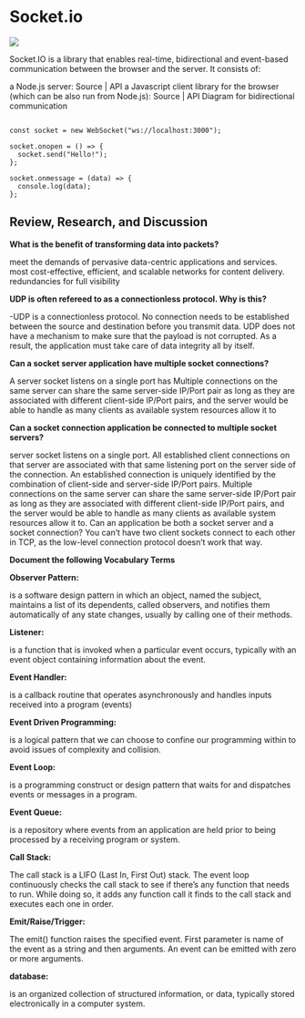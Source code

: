 # Socket.io

![](https://socket.io/images/rooms-redis.png)


Socket.IO is a library that enables real-time, bidirectional and event-based communication between the browser and the server. It consists of:

a Node.js server: Source | API
a Javascript client library for the browser (which can be also run from Node.js): Source | API
Diagram for bidirectional communication

```

const socket = new WebSocket("ws://localhost:3000");

socket.onopen = () => {
  socket.send("Hello!");
};

socket.onmessage = (data) => {
  console.log(data);
};

```

## Review, Research, and Discussion

**What is the benefit of transforming data into packets?**

meet the demands of pervasive data-centric applications and services.
most cost-effective, efficient, and scalable networks for content delivery.
redundancies for full visibility

**UDP is often refereed to as a connectionless protocol. Why is this?** 

-UDP is a connectionless protocol. No connection needs to be established between the source and destination before you transmit data. UDP does not have a mechanism to make sure that the payload is not corrupted. As a result, the application must take care of data integrity all by itself.

**Can a socket server application have multiple socket connections?**

A server socket listens on a single port has Multiple connections on the same server can share the same server-side IP/Port pair as long as they are associated with different client-side IP/Port pairs, and the server would be able to handle as many clients as available system resources allow it to

**Can a socket connection application be connected to multiple socket servers?**

server socket listens on a single port. All established client connections on that server are associated with that same listening port on the server side of the connection. An established connection is uniquely identified by the combination of client-side and server-side IP/Port pairs. Multiple connections on the same server can share the same server-side IP/Port pair as long as they are associated with different client-side IP/Port pairs, and the server would be able to handle as many clients as available system resources allow it to.
Can an application be both a socket server and a socket connection?
You can’t have two client sockets connect to each other in TCP, as the low-level connection protocol doesn’t work that way.

**Document the following Vocabulary Terms**

**Observer Pattern:** 

is a software design pattern in which an object, named the subject, maintains a list of its dependents, called observers, and notifies them automatically of any state changes, usually by calling one of their methods.

**Listener:** 

is a function that is invoked when a particular event occurs, typically with an event object containing information about the event.

**Event Handler:**

 is a callback routine that operates asynchronously and handles inputs received into a program (events)

**Event Driven Programming:** 

is a logical pattern that we can choose to confine our programming within to avoid issues of complexity and collision.

**Event Loop:** 

is a programming construct or design pattern that waits for and dispatches events or messages in a program.

**Event Queue:** 

is a repository where events from an application are held prior to being processed by a receiving program or system.

**Call Stack:**

 The call stack is a LIFO (Last In, First Out) stack. The event loop continuously checks the call stack to see if there’s any function that needs to run. While doing so, it adds any function call it finds to the call stack and executes each one in order.

**Emit/Raise/Trigger:**

 The emit() function raises the specified event. First parameter is name of the event as a string and then arguments. An event can be emitted with zero or more arguments.

**database:**

 is an organized collection of structured information, or data, typically stored electronically in a computer system.


